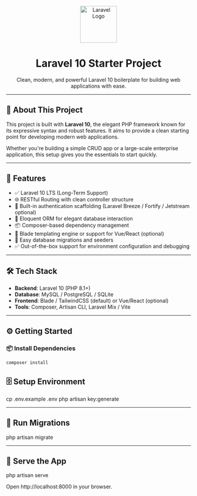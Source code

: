 <p align="center">
  <a href="https://laravel.com" target="_blank">
    <img src="https://laravel.com/img/logomark.min.svg" width="100" alt="Laravel Logo">
  </a>
</p>

<h1 align="center">Laravel 10 Starter Project</h1>

<p align="center">
  Clean, modern, and powerful Laravel 10 boilerplate for building web applications with ease.
</p>

---

## 🧭 About This Project

This project is built with **Laravel 10**, the elegant PHP framework known for its expressive syntax and robust features. It aims to provide a clean starting point for developing modern web applications.

Whether you're building a simple CRUD app or a large-scale enterprise application, this setup gives you the essentials to start quickly.

---

## 🚀 Features

-   ✅ Laravel 10 LTS (Long-Term Support)
-   🌐 RESTful Routing with clean controller structure
-   🔐 Built-in authentication scaffolding (Laravel Breeze / Fortify / Jetstream optional)
-   🧠 Eloquent ORM for elegant database interaction
-   📦 Composer-based dependency management
-   🎨 Blade templating engine or support for Vue/React (optional)
-   📄 Easy database migrations and seeders
-   ✅ Out-of-the-box support for environment configuration and debugging

---

## 🛠️ Tech Stack

-   **Backend**: Laravel 10 (PHP 8.1+)
-   **Database**: MySQL / PostgreSQL / SQLite
-   **Frontend**: Blade / TailwindCSS (default) or Vue/React (optional)
-   **Tools**: Composer, Artisan CLI, Laravel Mix / Vite

---

## ⚙️ Getting Started

### 📦 Install Dependencies

```bash
composer install
```

## 🗄️ Setup Environment

cp .env.example .env
php artisan key:generate

---

## 🧪 Run Migrations

php artisan migrate

---

## 🚀 Serve the App

php artisan serve

Open http://localhost:8000 in your browser.
